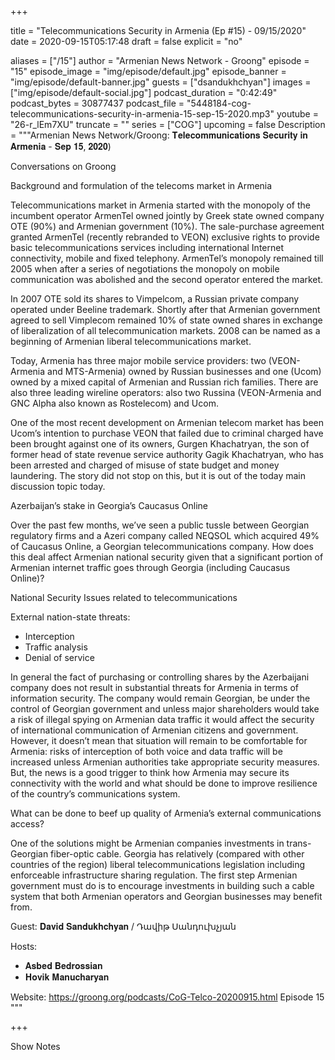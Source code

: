 
+++

title = "Telecommunications Security in Armenia (Ep #15) - 09/15/2020"
date = 2020-09-15T05:17:48
draft = false
explicit = "no"

aliases = ["/15"]
author = "Armenian News Network - Groong"
episode = "15"
episode_image = "img/episode/default.jpg"
episode_banner = "img/episode/default-banner.jpg"
guests = ["dsandukhchyan"]
images = ["img/episode/default-social.jpg"]
podcast_duration = "0:42:49"
podcast_bytes = 30877437
podcast_file = "5448184-cog-telecommunications-security-in-armenia-15-sep-15-2020.mp3"
youtube = "26-r_lEm7XU"
truncate = ""
series = ["COG"]
upcoming = false
Description = """Armenian News Network/Groong: 𝐓𝐞𝐥𝐞𝐜𝐨𝐦𝐦𝐮𝐧𝐢𝐜𝐚𝐭𝐢𝐨𝐧𝐬 𝐒𝐞𝐜𝐮𝐫𝐢𝐭𝐲 𝐢𝐧 𝐀𝐫𝐦𝐞𝐧𝐢𝐚 - 𝐒𝐞𝐩 𝟏𝟓, 𝟐𝟎𝟐𝟎)

Conversations on Groong

Background and formulation of the telecoms market in Armenia

Telecommunications market in Armenia started with the monopoly of the incumbent operator ArmenTel owned jointly by Greek state owned company OTE (90%) and Armenian government (10%). The sale-purchase agreement granted ArmenTel (recently rebranded to VEON) exclusive rights to provide basic telecommunications services including international Internet connectivity, mobile and fixed telephony. ArmenTel’s monopoly remained till 2005 when after a series of negotiations the monopoly on mobile  communication was abolished and the second operator entered the market. 

In 2007 OTE sold its shares to Vimpelcom, a Russian private company operated under Beeline trademark. Shortly after that Armenian government agreed to sell Vimplecom remained 10% of state owned shares in exchange of liberalization of all telecommunication markets. 2008 can be named as a beginning of Armenian liberal telecommunications market. 

Today, Armenia has three major mobile service providers: two (VEON-Armenia and MTS-Armenia) owned by Russian businesses and one (Ucom) owned by a mixed capital of Armenian and Russian rich families. There are also three leading wireline operators: also two Russina (VEON-Armenia and GNC Alpha also known as Rostelecom) and Ucom. 

One of the most recent development on Armenian telecom market has been Ucom’s intention to purchase VEON that failed due to criminal charged have been brought against one of its owners, Gurgen Khachatryan, the son of former head of state revenue service authority Gagik Khachatryan, who has been arrested and charged of misuse of state budget and money laundering. The story did not stop on this, but it is out of the today main discussion topic today.  

Azerbaijan’s stake in Georgia’s Caucasus Online

Over the past few months, we’ve seen a public tussle between Georgian regulatory firms and a Azeri company called NEQSOL which acquired 49% of Caucasus Online, a Georgian telecommunications company. How does this deal affect Armenian national security given that a significant portion of Armenian internet traffic goes through Georgia (including Caucasus Online)?


National Security Issues related to telecommunications

External nation-state threats:
- Interception
- Traffic analysis
- Denial of service

In general the fact of purchasing or controlling shares by the Azerbaijani company does not result in substantial threats for Armenia in terms of  information  security. The company would remain Georgian, be under the control of Georgian government and unless major shareholders would take a risk of illegal spying on Armenian data traffic it would affect the security of international communication of Armenian citizens and government. However, it doesn’t mean that situation will remain to be comfortable for Armenia: risks of interception of both voice and data traffic will be increased unless Armenian authorities take appropriate security measures. But, the news is a good trigger to think how Armenia may secure its connectivity with the world and what should be done to improve resilience of the country’s communications system. 

What can be done to beef up quality of Armenia’s external communications access?

One of the solutions might be Armenian companies investments in trans-Georgian fiber-optic cable.  Georgia has relatively (compared with other countries of the region) liberal telecommunications legislation including enforceable infrastructure sharing regulation. The first step Armenian government must do is to encourage investments in building such a cable system that both Armenian operators and Georgian businesses may benefit from. 


Guest: 𝐃𝐚𝐯𝐢𝐝 𝐒𝐚𝐧𝐝𝐮𝐤𝐡𝐜𝐡𝐲𝐚𝐧 / Դավիթ Սանդուխչյան

Hosts:
- 𝐀𝐬𝐛𝐞𝐝 𝐁𝐞𝐝𝐫𝐨𝐬𝐬𝐢𝐚𝐧
- 𝐇𝐨𝐯𝐢𝐤 𝐌𝐚𝐧𝐮𝐜𝐡𝐚𝐫𝐲𝐚𝐧

Website: https://groong.org/podcasts/CoG-Telco-20200915.html
Episode 15
"""

+++

Show Notes

